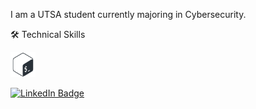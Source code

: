I am a UTSA student currently majoring in Cybersecurity.

:hammer_and_wrench: Technical Skills
<div>
  <img src="https://github.com/devicons/devicon/blob/master/icons/bash/bash-plain.svg" title="Bash" alt="bash" width="40" height="40"/>&nbsp;
</div>
<p> </p>
<div id="badges">
  <a href="I am a new cybersecurity student at UTSA!">
    <img src="https://img.shields.io/badge/LinkedIn-blue?style=for-the-badge&logo=linkedin&logoColor=white" alt="LinkedIn Badge"/>
</div>
